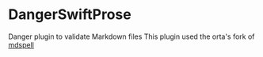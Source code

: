 # DangerSwiftProse

Danger plugin to validate Markdown files
This plugin used the orta's fork of [mdspell](https://github.com/orta/node-markdown-spellcheck)

